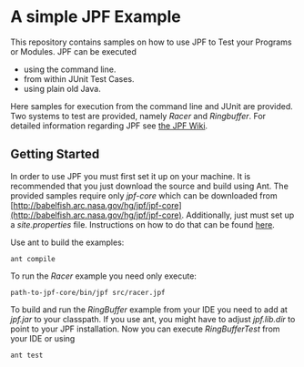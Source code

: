 # A simple JPF Example

This repository contains samples on how to use JPF to Test your Programs or Modules. JPF can be executed 
- using the command line.
- from within JUnit Test Cases.
- using plain old Java.

Here samples for execution from the command line and JUnit are provided. Two systems to test are provided, namely *Racer* and *Ringbuffer*.
For detailed information regarding JPF see [the JPF Wiki](https://babelfish.arc.nasa.gov/trac/jpf/wiki).

## Getting Started

In order to use JPF you must first set it up on your machine. It is recommended that you just download the source and build using Ant. The provided samples require only *jpf-core* which can be downloaded from [http://babelfish.arc.nasa.gov/hg/jpf/jpf-core](http://babelfish.arc.nasa.gov/hg/jpf/jpf-core).
Additionally, just must set up a *site.properties* file. Instructions on how to do that can be found [here](https://babelfish.arc.nasa.gov/trac/jpf/wiki/install/site-properties).

Use ant to build the examples: 

    ant compile

To run the *Racer* example you need only execute:

    path-to-jpf-core/bin/jpf src/racer.jpf

To build and run the *RingBuffer* example from your IDE you need to add at *jpf.jar* to your classpath. 
If you use ant, you might have to adjust *jpf.lib.dir* to point to your JPF installation. 
Now you can execute *RingBufferTest* from your IDE or using
    
    ant test


